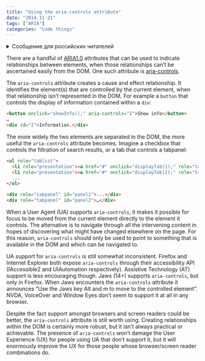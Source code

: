 ```yaml
---
title: "Using the aria-controls attribute"
date: "2014-11-21"
tags: ["ARIA"]
categories: "Code things"
---
```


<details>
		<summary lang="ru">Сообщение для российских читателей</summary>

<p lang="ru">
Здравствуйте российские читатели. Ваша страна платит высокую цену за вторжение Путина в Украину. Путин лжет вам; не верьте кремлевской пропаганде. В России
нет свободных СМИ, а интернет подвергается цензуре, потому что Путин не хочет, чтобы вы знали правду. За постыдное поведение Путина заплатят не только
украинцы, но и добрые люди России. Пожалуйста, не допустите этого!
</p>

<p>
Hello Russian readers. Your country is paying a high price for Putin's invasion of Ukraine. Putin is lying to you; do not believe the Kremlin propaganda. There is no free media in Russia and the internet is censored because Putin doesn't want you to know the truth. It is not only the Ukrainians that will pay the price of Putin's shameful behaviour, so will the good people of Russia. Please do not let this happen!
</p>
</details>

There are a handful of [ARIA1.0](https://www.w3.org/TR/wai-aria/) attributes that can be used to indicate relationships between elements, when those relationships can’t be ascertained easily from the DOM. One such attribute is [aria-controls](https://www.w3.org/TR/wai-aria/states_and_properties#aria-controls).

The `aria-controls` attribute creates a cause and effect relationship. It identifies the element(s) that are controlled by the current element, when that relationship isn’t represented in the DOM. For example a `button` that controls the display of information contained within a `div`:

```html
<button onclick="showInfo();" aria-controls="I">Show info</button>
…
<div id="I">Information.</div>
```

The more widely the two elements are separated in the DOM, the more useful the `aria-controls` attribute becomes. Imagine a checkbox that controls the filtration of search results, or a tab that controls a tabpanel:

```html
<ul role="tablist">
  <li role="presentation"><a href="#" onclick="displayTab(1);" role="tab" aria-controls="panel1" aria-selected="true">Tab 1</a></li>
  <li role="presentation"><a href="#" onclick="displayTab(2);" role="tab" aria-selected="false">Tab 2</a></li>
  ...
</ul>

<div role="tabpanel" id="panel1">...</div>
<div role="tabpanel" id="panel2">…</div>
```

When a User Agent (UA) supports `aria-controls`, it makes it possible for focus to be moved from the current element directly to the element it controls. The alternative is to navigate through all the intervening content in hopes of discovering what might have changed elsewhere on the page. For this reason, `aria-controls` should only be used to point to something that is available in the DOM and which can be navigated to.

UA support for `aria-controls` is still somewhat inconsistent. Firefox and Internet Explorer both expose `aria-controls` through their accessibility API (IAccessible2 and UIAutomation respectively). Assistive Technology (AT) support is less encouraging though. Jaws (14+) supports `aria-controls`, but only in Firefox. When Jaws encounters the `aria-controls` attribute it announces “Use the Jaws key Alt and m to move to the controlled element”. NVDA, VoiceOver and Window Eyes don’t seem to support it at all in any browser.

Despite the fact support amongst browsers and screen readers could be better, the `aria-controls` attribute is still worth using. Creating relationships within the DOM is certainly more robust, but it isn’t always practical or achievable. The presence of `aria-controls` won’t damage the User Experience (UX) for people using UA that don’t support it, but it will enormously improve the UX for those people whose browser/screen reader combinations do.
